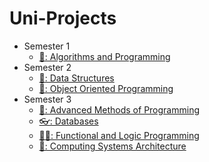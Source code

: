 # Uni-Projects
<ul>
  <li> Semester 1
    <ul>
      <li>
        <a href="https://github.com/strimbi/Algorithms-and-Programming"> 
          🍋:  Algorithms and Programming
        </a>
      </li>
    </ul>
  </li>
  <li> Semester 2
    <ul>
      <li>
        <a href="https://github.com/strimbi/Data-Structures"> 
          🎱:  Data Structures
        </a>
      </li>
      <li>
        <a href="https://github.com/strimbi/Object-Oriented-Programming-OOP"> 
          🦀:  Object Oriented Programming 
        </a>
      </li>
    </ul>
  </li>
  <li> Semester 3
    <ul>
      <li>
        <a href="https://github.com/strimbi/Methods-of-Advanced-Programming"> 
          🦥:  Advanced Methods of Programming 
        </a>
      </li>
      <li>
        <a href="https://github.com/strimbi/Databases"> 
          👓:  Databases 
        </a>
      </li>
      <li>
        <a href="https://github.com/strimbi/Logical-and-Functional-Programming"> 
          👩‍🚀:  Functional and Logic Programming 
        </a>
      </li>
      <li>
        <a href="https://github.com/strimbi/Computing-systems-Architecture">
          💚: Computing Systems Architecture
        </a>
      </li>
    </ul>
  </li>
</ul>

